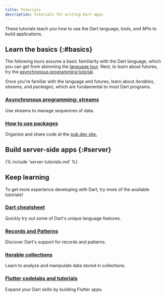 ```yaml
---
title: Tutorials
description: Tutorials for writing Dart apps.
---
```


These tutorials teach you how to use the Dart
language, tools, and APIs to build applications.

## Learn the basics {:#basics}

The following tours assume a basic familiarity with the Dart language,
which you can get from skimming the [language tour](/language).
Next, to learn about futures, try the
[asynchronous programming tutorial](/libraries/async/async-await).

Once you're familiar with the language and futures,
learn about _iterables_, _streams_, and _packages_,
which are fundamental to most Dart programs.

<div class="card-grid no_toc_section">
  <div class="card">
    <h3><a href="/libraries/async/using-streams">Asynchronous programming:
       streams</a></h3>
    <p>Use streams to manage sequences of data.</p>
  </div>
  <div class="card">
    <h3><a href="/tools/pub/packages">How to use packages</a></h3>
    <p>Organize and share code at the
       <a href="{{site.pub}}">pub.dev site.</a></p>
  </div>
</div>


<a id="server-side-dart-tutorials" aria-hidden="true"></a>
## Build server-side apps {:#server}

{% include 'server-tutorials.md' %}

<a id="more-tutorials" aria-hidden="true"></a>
## Keep learning

To get more experience developing with Dart,
try more of the available tutorials!

<div class="card-grid no_toc_section">
  <div class="card">
    <h3><a href="/resources/dart-cheatsheet">Dart cheatsheet</a></h3>
    <p>Quickly try out some of Dart's unique language features.</p>
  </div>
  <div class="card">
    <h3><a href="https://codelabs.developers.google.com/codelabs/dart-patterns-records">Records and Patterns</a></h3>
    <p>Discover Dart's support for records and patterns.</p>
  </div>
  <div class="card">
    <h3><a href="{{site.flutter-docs}}/codelabs">Iterable collections</a></h3>
    <p>Learn to analyze and manipulate data stored in collections.</p>
  </div>
  <div class="card">
    <h3><a href="{{site.flutter-docs}}/codelabs">Flutter codelabs and tutorials</a></h3>
    <p>Expand your Dart skills by building Flutter apps.</p>
  </div>
</div>
